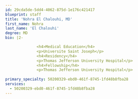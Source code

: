 ```yaml
---
id: 29cda5de-5dd4-4062-875d-1e176c421417
blueprint: staff
title: 'Nohra El Chalouhi, MD'
first_name: Nohra
last_name: 'El Chalouhi'
degree: MD
bio: |2-

              <h4>Medical Education</h4>
              <p>Universite Saint Joseph</p>
              <h4>Residency</h4>
              <p>Thomas Jefferson University Hospital</p>
              <h4>Fellowship</h4>
              <p>Thomas Jefferson University Hospital</p>
          
primary_specialty: 50200329-ebd0-461f-8745-1fd48b8fba28
services:
  - 50200329-ebd0-461f-8745-1fd48b8fba28
---
```

